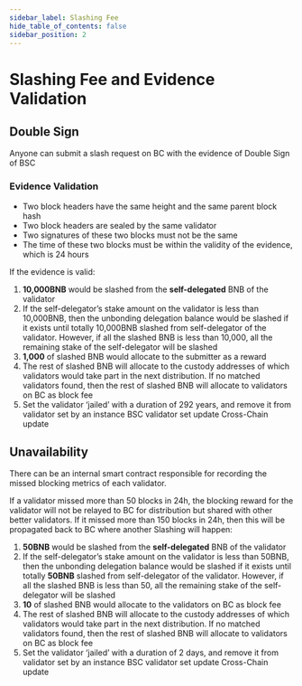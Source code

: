 ```yaml
---
sidebar_label: Slashing Fee
hide_table_of_contents: false
sidebar_position: 2
---
```


# Slashing Fee and Evidence Validation

## Double Sign

Anyone can submit a slash request on BC with the evidence of Double Sign of BSC

### Evidence Validation
* Two block headers have the same height and the same parent block hash
* Two block headers are sealed by the same validator
* Two signatures of these two blocks must not be the same
* The time of these two blocks must be within the validity of the evidence, which is 24 hours

If the evidence is valid:

1. **10,000BNB** would be slashed from the **self-delegated** BNB of the validator
2. If the self-delegator’s stake amount on the validator is less than 10,000BNB, then the unbonding delegation balance would be slashed if it exists until totally 10,000BNB slashed from self-delegator of the validator. However, if all the slashed BNB is less than 10,000, all the remaining stake of the self-delegator will be slashed
3. **1,000** of slashed BNB would allocate to the submitter as a reward
4. The rest of slashed BNB will allocate to the custody addresses of which validators would take part in the next distribution. If no matched validators found, then the rest of slashed BNB will allocate to validators on BC as block fee
5. Set the validator ‘jailed’ with a duration of 292 years, and remove it from validator set by an instance BSC validator set update Cross-Chain update


## Unavailability

There can be an internal smart contract responsible for recording the missed blocking metrics of each validator.

If a validator missed more than 50 blocks in 24h, the blocking reward for the validator will not be relayed to BC for distribution but shared with other better validators. If it missed more than 150 blocks in 24h, then this will be propagated back to BC where another Slashing will happen:

1. **50BNB** would be slashed from the  **self-delegated** BNB of the validator
2. If the self-delegator’s stake amount on the validator is less than 50BNB, then the unbonding delegation balance would be slashed if it exists until totally **50BNB** slashed from self-delegator of the validator. However, if all the slashed BNB is less than 50, all the remaining stake of the self-delegator will be slashed
3. **10** of slashed BNB would allocate to the validators on BC as block fee
4. The rest of slashed BNB will allocate to the custody addresses of which validators would take part in the next distribution. If no matched validators found, then the rest of slashed BNB will allocate to validators on BC as block fee
5. Set the validator ‘jailed’ with a duration of 2 days, and remove it from validator set by an instance BSC validator set update Cross-Chain update

